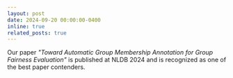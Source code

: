```yaml
---
layout: post
date: 2024-09-20 00:00:00-0400
inline: true
related_posts: true
---
```


Our paper *"Toward Automatic Group Membership Annotation for Group Fairness Evaluation"* is published at NLDB 2024 and is recognized as one of the best paper contenders.
